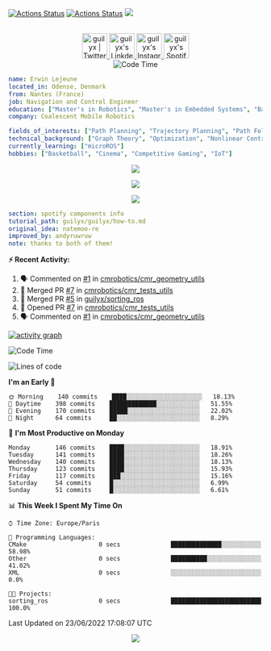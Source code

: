 [![Actions Status](https://github.com/guilyx/guilyx/workflows/wakatime-stats/badge.svg)](https://github.com/guilyx/guilyx/actions)
[![Actions Status](https://github.com/guilyx/guilyx/workflows/update-gh-activity/badge.svg)](https://github.com/guilyx/guilyx/actions)
![](https://visitor-badge.glitch.me/badge?page_id=guilyx.guilyx)

<p align="center">
<br/>
<a href="https://twitter.com/nthofhisname">
  <img alt="guilyx | Twitter" width="50px" src="https://user-images.githubusercontent.com/43545812/144034996-602b144a-16e1-41cc-99e7-c6040b20dcaf.png"/>
</a>
<a href="https://www.linkedin.com/in/erwinlejeune-lkn">
  <img alt="guilyx's LinkdeIN" width="50px" src="https://user-images.githubusercontent.com/43545812/144035037-0f415fc7-9f96-4517-a370-ccc6e78a714b.png" />
</a>
<a href="https://www.instagram.com/nthofhisname">
  <img alt="guilyx's Instagram" width="50px" src="https://user-images.githubusercontent.com/43545812/144035088-0dfb165f-8fe0-4d13-896c-876c29d2b128.png" />
</a>
<a href="https://open.spotify.com/user/11147618695?si=zZFn6uAGRLyoU02lsG50GA">
  <img alt="guilyx's Spotify" width="50px" src="https://user-images.githubusercontent.com/43545812/144035120-1ad5169b-91c7-4078-bef9-6a82c733f373.png" />
</a>
<br>
<img alt="Code Time" src="https://img.shields.io/endpoint?style=flat&url=https://codetime-api.datreks.com/badge/1615?logoColor=white%26project=%26recentMS=0%26showProject=false" />
</p>

```yaml
name: Erwin Lejeune
located_in: Odense, Denmark
from: Nantes (France)
job: Navigation and Control Engineer
education: ["Master's in Robotics", "Master's in Embedded Systems", "Bachelor's in Electronics"]
company: Coalescent Mobile Robotics

fields_of_interests: ["Path Planning", "Trajectory Planning", "Path Following", "Behaviour Planning", "Localization", "Sensor Fusion", "Embedded Systems"]
technical_background: ["Graph Theory", "Optimization", "Nonlinear Control", "Real-Time Systems", "Automated Planning"]
currently_learning: ["microROS"]
hobbies: ["Basketball", "Cinema", "Competitive Gaming", "IoT"]
```

<p align="center">
  <img alig src="https://github-profile-trophy.vercel.app/?username=guilyx&column=6&rank=SSS,SS,S,AAA,AA,A,B,C" />
</p>

<p align="center">
  <a href="https://spotify-github-profile.vercel.app/api/view?uid=11147618695&redirect=true">
    <img src="https://spotify-github-profile.vercel.app/api/view?uid=11147618695&cover_image=true&theme=default&bar_color=e3e3e3&bar_color_cover=true">
  </a>
</p>

<p align="center">
  <img src="https://guilyx.vercel.app/api/top-played">
</p>
 
```yaml
section: spotify components info
tutorial_path: guilyx/guilyx/how-to.md
original_idea: natemoo-re
improved_by: andyruwruw
note: thanks to both of them!
```


**:zap: Recent Activity:**

<!--START_SECTION:activity-->
1. 🗣 Commented on [#1](https://github.com/cmrobotics/cmr_geometry_utils/issues/1) in [cmrobotics/cmr_geometry_utils](https://github.com/cmrobotics/cmr_geometry_utils)
2. 🎉 Merged PR [#7](https://github.com/cmrobotics/cmr_tests_utils/pull/7) in [cmrobotics/cmr_tests_utils](https://github.com/cmrobotics/cmr_tests_utils)
3. 🎉 Merged PR [#5](https://github.com/guilyx/sorting_ros/pull/5) in [guilyx/sorting_ros](https://github.com/guilyx/sorting_ros)
4. 💪 Opened PR [#7](https://github.com/cmrobotics/cmr_tests_utils/pull/7) in [cmrobotics/cmr_tests_utils](https://github.com/cmrobotics/cmr_tests_utils)
5. 🗣 Commented on [#1](https://github.com/cmrobotics/cmr_geometry_utils/issues/1) in [cmrobotics/cmr_geometry_utils](https://github.com/cmrobotics/cmr_geometry_utils)
<!--END_SECTION:activity-->

[![activity graph](https://activity-graph.herokuapp.com/graph?username=guilyx&custom_title=Erwin's%20activity%20graph&theme=github-light&hide_border=true)](https://github.com/ashutosh00710/github-readme-activity-graph)

<!--START_SECTION:waka-->
![Code Time](http://img.shields.io/badge/Code%20Time-0%20secs-blue)

![Lines of code](https://img.shields.io/badge/From%20Hello%20World%20I%27ve%20Written-292%20Thousand%20lines%20of%20code-blue)

**I'm an Early 🐤** 

```text
🌞 Morning    140 commits    ████░░░░░░░░░░░░░░░░░░░░░   18.13% 
🌆 Daytime    398 commits    █████████████░░░░░░░░░░░░   51.55% 
🌃 Evening    170 commits    █████░░░░░░░░░░░░░░░░░░░░   22.02% 
🌙 Night      64 commits     ██░░░░░░░░░░░░░░░░░░░░░░░   8.29%

```
📅 **I'm Most Productive on Monday** 

```text
Monday       146 commits    ████░░░░░░░░░░░░░░░░░░░░░   18.91% 
Tuesday      141 commits    ████░░░░░░░░░░░░░░░░░░░░░   18.26% 
Wednesday    140 commits    ████░░░░░░░░░░░░░░░░░░░░░   18.13% 
Thursday     123 commits    ████░░░░░░░░░░░░░░░░░░░░░   15.93% 
Friday       117 commits    ███░░░░░░░░░░░░░░░░░░░░░░   15.16% 
Saturday     54 commits     █░░░░░░░░░░░░░░░░░░░░░░░░   6.99% 
Sunday       51 commits     █░░░░░░░░░░░░░░░░░░░░░░░░   6.61%

```


📊 **This Week I Spent My Time On** 

```text
⌚︎ Time Zone: Europe/Paris

💬 Programming Languages: 
CMake                    0 secs              ██████████████░░░░░░░░░░░   58.98% 
Other                    0 secs              ██████████░░░░░░░░░░░░░░░   41.02% 
XML                      0 secs              ░░░░░░░░░░░░░░░░░░░░░░░░░   0.0%

🐱‍💻 Projects: 
sorting_ros              0 secs              █████████████████████████   100.0%

```


 Last Updated on 23/06/2022 17:08:07 UTC
<!--END_SECTION:waka-->

<p align="center">
  <img src="https://capsule-render.vercel.app/api?type=waving&color=gradient&height=60&section=footer"/>
</p>
